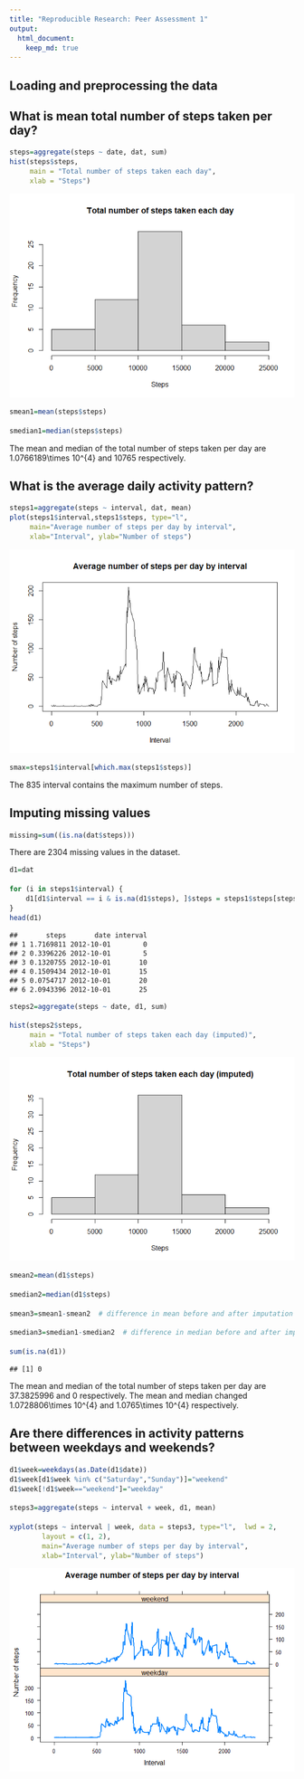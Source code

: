 ```yaml
---
title: "Reproducible Research: Peer Assessment 1"
output: 
  html_document:
    keep_md: true
---
```



## Loading and preprocessing the data


## What is mean total number of steps taken per day?

```r
steps=aggregate(steps ~ date, dat, sum)
hist(steps$steps, 
     main = "Total number of steps taken each day", 
     xlab = "Steps")
```

![](PA1_template_files/figure-html/unnamed-chunk-1-1.png)<!-- -->

```r
smean1=mean(steps$steps)

smedian1=median(steps$steps)
```
The mean and median of the total number of steps taken per day are 1.0766189\times 10^{4} and 10765 respectively.

## What is the average daily activity pattern?

```r
steps1=aggregate(steps ~ interval, dat, mean)
plot(steps1$interval,steps1$steps, type="l", 
     main="Average number of steps per day by interval",
     xlab="Interval", ylab="Number of steps")
```

![](PA1_template_files/figure-html/unnamed-chunk-2-1.png)<!-- -->

```r
smax=steps1$interval[which.max(steps1$steps)]
```

The 835 interval contains the maximum number of steps.

## Imputing missing values

```r
missing=sum((is.na(dat$steps)))
```

There are 2304 missing values in the dataset.


```r
d1=dat 

for (i in steps1$interval) {
    d1[d1$interval == i & is.na(d1$steps), ]$steps = steps1$steps[steps1$interval == i]
}
head(d1)
```

```
##       steps       date interval
## 1 1.7169811 2012-10-01        0
## 2 0.3396226 2012-10-01        5
## 3 0.1320755 2012-10-01       10
## 4 0.1509434 2012-10-01       15
## 5 0.0754717 2012-10-01       20
## 6 2.0943396 2012-10-01       25
```

```r
steps2=aggregate(steps ~ date, d1, sum)

hist(steps2$steps, 
     main = "Total number of steps taken each day (imputed)", 
     xlab = "Steps")
```

![](PA1_template_files/figure-html/unnamed-chunk-4-1.png)<!-- -->

```r
smean2=mean(d1$steps)

smedian2=median(d1$steps)

smean3=smean1-smean2  # difference in mean before and after imputation 

smedian3=smedian1-smedian2  # difference in median before and after imputation 

sum(is.na(d1))
```

```
## [1] 0
```

The mean and median of the total number of steps taken per day are 37.3825996 and 0 respectively.
The mean and median changed 1.0728806\times 10^{4} and 1.0765\times 10^{4} respectively.

## Are there differences in activity patterns between weekdays and weekends?

```r
d1$week=weekdays(as.Date(d1$date))
d1$week[d1$week %in% c("Saturday","Sunday")]="weekend"
d1$week[!d1$week=="weekend"]="weekday"

steps3=aggregate(steps ~ interval + week, d1, mean)

xyplot(steps ~ interval | week, data = steps3, type="l",  lwd = 2,
        layout = c(1, 2), 
        main="Average number of steps per day by interval",
        xlab="Interval", ylab="Number of steps")
```

![](PA1_template_files/figure-html/unnamed-chunk-5-1.png)<!-- -->



